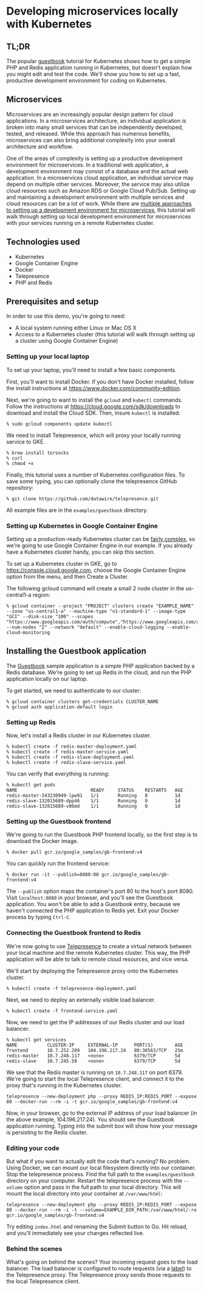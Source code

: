 # Developing microservices locally with Kubernetes

## TL;DR

The popular [guestbook](https://cloud.google.com/container-engine/docs/tutorials/guestbook) tutorial for Kubernetes shows how to get a simple PHP and Redis application running in Kubernetes, but doesn't explain how you might edit and test the code. We'll show you how to set up a fast, productive development environment for coding on Kubernetes.

## Microservices

Microservices are an increasingly popular design pattern for cloud applications. In a microservices architecture, an individual application is broken into many small services that can be independently developed, tested, and released. While this approach has numerous benefits, microservices can also bring additional complexity into your overall architecture and workflow.

One of the areas of complexity is setting up a productive development environment for microservices. In a traditional web application, a development environment may consist of a database and the actual web application. In a microservices cloud application, an individual service may depend on multiple other services. Moreover, the service may also utilize cloud resources such as Amazon RDS or Google Cloud Pub/Sub. Setting up and maintaining a development environment with multiple services and cloud resources can be a lot of work. While there are [multiple approaches to setting up a development environment for microservices](), this tutorial will walk through setting up local development environment for microservices with your services running on a remote Kubernetes cluster.

## Technologies used

* Kubernetes
* Google Container Engine
* Docker
* Telepresence
* PHP and Redis

## Prerequisites and setup

In order to use this demo, you're going to need:

* A local system running either Linux or Mac OS X
* Access to a Kubernetes cluster (this tutorial will walk through setting up a cluster using Google Container Engine)

### Setting up your local laptop

To set up your laptop, you'll need to install a few basic components.

First, you'll want to install Docker. If you don't have Docker installed, follow the install instructions at https://www.docker.com/community-edition.

Next, we're going to want to install the `gcloud` and `kubectl` commands. Follow the instructions at https://cloud.google.com/sdk/downloads to download and install the Cloud SDK. Then, insure `kubectl` is installed:

```
% sudo gcloud components update kubectl
```

We need to install Telepresence, which will proxy your locally running service to GKE.

```
% brew install torsocks
% curl
% chmod +x
```

Finally, this tutorial uses a number of Kubernetes configuration files. To save some typing, you can optionally clone the telepresence GitHub repository:

```
% git clone https://github.com/datawire/telepresence.git
```

All example files are in the `examples/guestbook` directory.

### Setting up Kubernetes in Google Container Engine

Setting up a production-ready Kubernetes cluster can be [fairly complex](https://www.datawire.io/guide/setting-kubernetes-aws/), so we're going to use Google Container Engine in our example. If you already have a Kubernetes cluster handy, you can skip this section.

To set up a Kubernetes cluster in GKE, go to https://console.cloud.google.com, choose the Google Container Engine option from the menu, and then Create a Cluster.

The following gcloud command will create a small 2 node cluster in the us-central1-a region:

```
% gcloud container --project "PROJECT" clusters create "EXAMPLE_NAME" --zone "us-central1-a" --machine-type "n1-standard-1" --image-type "GCI" --disk-size "100" --scopes "https://www.googleapis.com/auth/compute","https://www.googleapis.com/auth/devstorage.read_only","https://www.googleapis.com/auth/logging.write","https://www.googleapis.com/auth/monitoring","https://www.googleapis.com/auth/servicecontrol","https://www.googleapis.com/auth/service.management.readonly","https://www.googleapis.com/auth/trace.append" --num-nodes "2" --network "default" --enable-cloud-logging --enable-cloud-monitoring
```

## Installing the Guestbook application

The [Guestbook](https://cloud.google.com/container-engine/docs/tutorials/guestbook) sample application is a simple PHP application backed by a Redis database. We're going to set up Redis in the cloud, and run the PHP application locally on our laptop.

To get started, we need to authenticate to our cluster:

```
% gcloud container clusters get-credentials CLUSTER_NAME
% gcloud auth application-default login
```

### Setting up Redis

Now, let's install a Redis cluster in our Kubernetes cluster.

```
% kubectl create -f redis-master-deployment.yaml
% kubectl create -f redis-master-service.yaml
% kubectl create -f redis-slave-deployment.yaml
% kubectl create -f redis-slave-service.yaml
```

You can verify that everything is running:

```
% kubectl get pods
NAME                           READY     STATUS    RESTARTS   AGE
redis-master-343230949-lpw91   1/1       Running   0          1d
redis-slave-132015689-dpp46    1/1       Running   0          1d
redis-slave-132015689-v06md    1/1       Running   0          1d
```

### Setting up the Guestbook frontend

We're going to run the Guestbook PHP frontend locally, so the first step is to download the Docker image.

```
% docker pull gcr.io/google_samples/gb-frontend:v4
```

You can quickly run the frontend service:

```
% docker run -it --publish=8080:80 gcr.io/google_samples/gb-frontend:v4
```

The `--publish` option maps the container's port 80 to the host's port 8080. Visit `localhost:8080` in your browser, and you'll see the Guestbook application. You won't be able to add a Guestbook entry, because we haven't connected the PHP application to Redis yet. Exit your Docker process by typing `Ctrl-C`.

### Connecting the Guestbook frontend to Redis

We're now going to use [Telepresence](https://datawire.github.io/telepresence) to create a virtual network between your local machine and the remote Kubernetes cluster. This way, the PHP application will be able to talk to remote cloud resources, and vice versa.

We'll start by deploying the Telepresence proxy onto the Kubernetes cluster.

```
% kubectl create -f telepresence-deployment.yaml
```

Next, we need to deploy an externally visible load balancer.

```
% kubectl create -f frontend-service.yaml
```

Now, we need to get the IP addresses of our Redis cluster and our load balancer.


```
% kubectl get services
NAME           CLUSTER-IP     EXTERNAL-IP      PORT(S)        AGE
frontend       10.7.252.209   104.196.217.24   80:30563/TCP   25m
redis-master   10.7.248.117   <none>           6379/TCP       5d
redis-slave    10.7.245.58    <none>           6379/TCP       5d
```

We see that the Redis master is running on `10.7.248.117` on port 6379. We're going to start the local Telepresence client, and connect it to the proxy that's running in the Kubernetes cluster.

```
telepresence --new-deployment php --proxy REDIS_IP:REDIS_PORT --expose 80 --docker-run --rm -i -t gcr.io/google_samples/gb-frontend:v4
```

Now, in your browser, go to the external IP address of your load balancer (in the above example, 104.196.217.24). You should see the Guestbook application running. Typing into the submit box will show how your message is persisting to the Redis cluster.

### Editing your code

But what if you want to actually edit the code that's running? No problem. Using Docker, we can mount our local filesystem directly into our container. Stop the telepresence process. Find the full path to the `examples/guestbook` directory on your computer. Restart the telepresence process with the `--volume` option and pass in the full path to your local directory. This will mount the local directory into your container at `/var/www/html`:

```
telepresence --new-deployment php --proxy REDIS_IP:REDIS_PORT --expose 80 --docker-run --rm -i -t --volume=EXAMPLE_DIR_PATH:/var/www/html/:ro  gcr.io/google_samples/gb-frontend:v4
```

Try editing `index.html` and renaming the Submit button to Go. Hit reload, and you'll immediately see your changes reflected live.

### Behind the scenes

What's going on behind the scenes? Your incoming request goes to the load balancer. The load balancer is configured to route requests (via a [label](https://kubernetes.io/docs/concepts/overview/working-with-objects/labels/)) to the Telepresence proxy. The Telepresence proxy sends those requests to the local Telepresence client.
